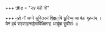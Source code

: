 +++
title = "२४ महो नो"

+++
म॒हो नो॑ अग्ने सुवि॒तस्य॑ वि॒द्वान्र॒यिं सू॒रिभ्य॒ आ व॑हा बृ॒हन्त॑म् ।  
येन॑ व॒यं स॑हसाव॒न्मदे॒मावि॑क्षितास॒ आयु॑षा सु॒वीराः॑ ॥
